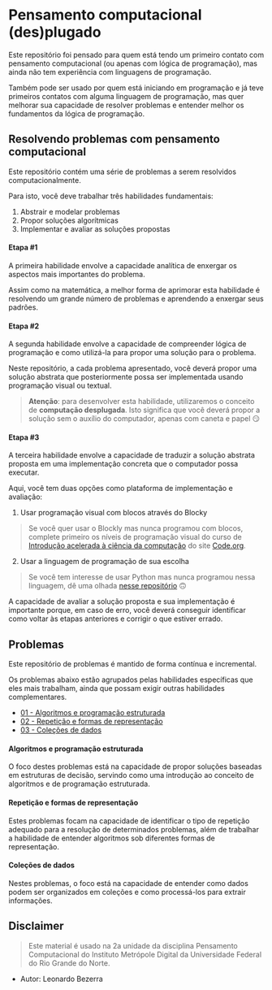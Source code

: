 # Pensamento computacional (des)plugado

Este repositório foi pensado para quem está tendo um primeiro contato com pensamento computacional (ou apenas com lógica de programação), mas ainda não tem experiência com linguagens de programação.

Também pode ser usado por quem está iniciando em programação e já teve primeiros contatos com alguma linguagem de programação, mas quer melhorar sua capacidade de resolver problemas e entender melhor os fundamentos da lógica de programação.

## Resolvendo problemas com pensamento computacional

Este repositório contém uma série de problemas a serem resolvidos computacionalmente.

Para isto, você deve trabalhar três habilidades fundamentais:
1. Abstrair e modelar problemas
2. Propor soluções algorítmicas
3. Implementar e avaliar as soluções propostas

#### Etapa #1

A primeira habilidade envolve a capacidade analítica de enxergar os aspectos mais importantes do problema. 

Assim como na matemática, a melhor forma de aprimorar esta habilidade é resolvendo um grande número de problemas e aprendendo a enxergar seus padrões.

#### Etapa #2

A segunda habilidade envolve a capacidade de compreender lógica de programação e como utilizá-la para propor uma solução para o problema.

Neste repositório, a cada problema apresentado, você deverá propor uma solução abstrata que posteriormente possa ser implementada usando programação visual ou textual.

> **Atenção**: para desenvolver esta habilidade, utilizaremos o conceito de **computação desplugada**. Isto significa que você deverá propor a solução sem o auxílio do computador, apenas com caneta e papel 😏 

#### Etapa #3

A terceira habilidade envolve a capacidade de traduzir a solução abstrata proposta em uma implementação concreta que o computador possa executar.

Aqui, você tem duas opções como plataforma de implementação e avaliação:
1. Usar programação visual com blocos através do Blocky
> Se você quer usar o Blockly mas nunca programou com blocos, complete primeiro os níveis de programação visual do curso de [Introdução acelerada à ciência da computação](https://studio.code.org/s/20-hour) do site [Code.org](https://code.org).
2. Usar a linguagem de programação de sua escolha
> Se você tem interesse de usar Python mas nunca programou nessa linguagem, dê uma olhada [nesse repositório](https://github.com/leobezerra/python-zero) 🙃

A capacidade de avaliar a solução proposta e sua implementação é importante porque, em caso de erro, você deverá conseguir identificar como voltar às etapas anteriores e corrigir o que estiver errado.

<!---
## Executando o Blockly

#### Opção 1: Binder

A forma mais simples de executar o Blockly neste repositório é clicar no badge abaixo (imagem). 

Caso escolha esta opção, siga as instruções [deste tutorial](binder.md).

[![Binder](https://mybinder.org/badge_logo.svg)](https://mybinder.org/v2/gh/leobezerra/pensamento-computacional/master)

#### Opção 2: Clone

A segunda forma de executar o Blockly neste repositório é cloná-lo para sua máquina. 

Esta opção exige que você tenha um maior conhecimento de computação, uma vez que terá que instalar alguns programas e pacotes. 

Caso escolha esta opção, siga as instruções [deste tutorial](clone.md).

--->

## Problemas

Este repositório de problemas é mantido de forma contínua e incremental. 

Os problemas abaixo estão agrupados pelas habilidades específicas que eles mais trabalham, ainda que possam exigir outras habilidades complementares.

* [01 - Algoritmos e programação estruturada](01.md)
* [02 - Repetição e formas de representação](02.md) 
* [03 - Coleções de dados](03.md)
<!---
* [04 - Estratégias de solução](04.md)
--->

#### Algoritmos e programação estruturada

O foco destes problemas está na capacidade de propor soluções baseadas em estruturas de decisão, servindo como uma introdução ao conceito de algoritmos e de programação estruturada.

#### Repetição e formas de representação

Estes problemas focam na capacidade de identificar o tipo de repetição adequado para a resolução de determinados problemas, além de trabalhar a habilidade de entender algoritmos sob diferentes formas de representação.

#### Coleções de dados

Nestes problemas, o foco está na capacidade de entender como dados podem ser organizados em coleções e como processá-los para extrair informações.

<!---
#### Estratégias de solução
A principal habilidade trabalhada por estes problemas é a compreensão de estratégias de solução complexas, focando em padrões de modelagem e solução.
--->

## Disclaimer
> Este material é usado na 2a unidade da disciplina Pensamento Computacional do Instituto Metrópole Digital da Universidade Federal do Rio Grande do Norte.

* Autor: Leonardo Bezerra
